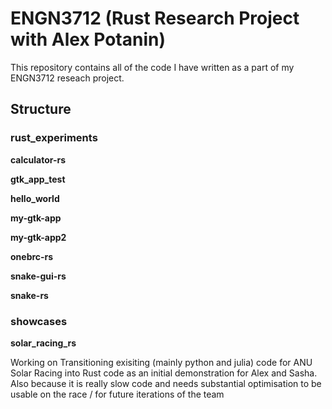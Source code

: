 # ENGN3712 (Rust Research Project with Alex Potanin)

This repository contains all of the code I have written as a part of my ENGN3712 reseach project.

## Structure
### rust_experiments
**calculator-rs**

**gtk_app_test**

**hello_world**

**my-gtk-app**

**my-gtk-app2**

**onebrc-rs**

**snake-gui-rs**

**snake-rs**


### showcases

**solar_racing_rs**

Working on Transitioning exisiting (mainly python and julia) code for ANU Solar
Racing into Rust code as an initial demonstration for Alex and Sasha. Also
because it is really slow code and needs substantial optimisation to be usable
on the race / for future iterations of the team
